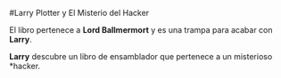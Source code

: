 #Larry Plotter y El Misterio del Hacker

El libro pertenece a **Lord Ballmermort** y es una trampa para acabar
con **Larry**.

**Larry** descubre un libro de ensamblador que pertenece a un misterioso *hacker.
